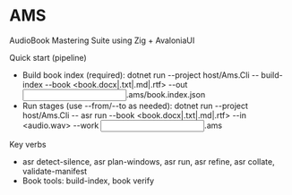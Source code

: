 # AMS
AudioBook Mastering Suite using Zig + AvaloniaUI

Quick start (pipeline)
- Build book index (required):
  dotnet run --project host/Ams.Cli -- build-index --book <book.docx|.txt|.md|.rtf> --out <input>.ams/book.index.json
- Run stages (use --from/--to as needed):
  dotnet run --project host/Ams.Cli -- asr run --book <book.docx|.txt|.md|.rtf> --in <audio.wav> --work <input>.ams

Key verbs
- asr detect-silence, asr plan-windows, asr run, asr refine, asr collate, validate-manifest
- Book tools: build-index, book verify
